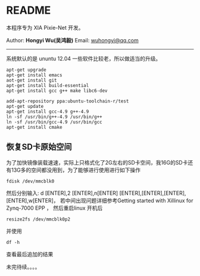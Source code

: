 <!-- README.md --- 
;; 
;; Description: 
;; Author: Hongyi Wu(吴鸿毅)
;; Email: wuhongyi@qq.com 
;; Created: 四 4月 27 23:08:59 2017 (+0800)
;; Last-Updated: 五 4月 28 15:30:52 2017 (+0800)
;;           By: Hongyi Wu(吴鸿毅)
;;     Update #: 10
;; URL: http://wuhongyi.cn -->

# README

本程序专为 XIA Pixie-Net 开发。

Author: **Hongyi Wu(吴鸿毅)**
Email: wuhongyi@qq.com 

----

系统默认的是 ununtu 12.04 一些软件比较老，所以做适当的升级。


```shell
apt-get upgrade
apt-get install emacs
aot-get install git
apt-get install build-essential
apt-get install gcc g++ make libc6-dev

add-apt-repository ppa:ubuntu-toolchain-r/test
apt-get update
apt-get install gcc-4.9 g++-4.9
ln -sf /usr/bin/g++-4.9 /usr/bin/g++
ln -sf /usr/bin/gcc-4.9 /usr/bin/gcc
apt-get install cmake
```


## 恢复SD卡原始空间
为了加快镜像装载速速，实际上只格式化了2G左右的SD卡空间，我16G的SD卡还有13G多的空间都没用到，为了能够进行使用进行如下操作
```shell
fdisk /dev/mmcblk0
```
然后分别输入:  d [ENTER],2 [ENTER],n[ENTER]
[ENTER],[ENTER],[ENTER],[ENTER],w[ENTER]，
若中间出现问题详细参考Getting started with Xillinux for Zynq-7000 EPP ，
然后重启linux
开机后
```shell
resize2fs /dev/mmcblk0p2
```
并使用
```shell
df -h
```
查看最后追加的结果



未完待续。。。。





<!-- README.md ends here -->
